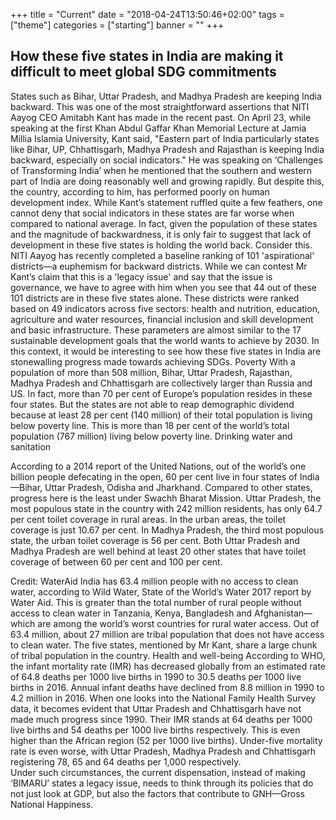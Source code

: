 +++
title = "Current"
date = "2018-04-24T13:50:46+02:00"
tags = ["theme"]
categories = ["starting"]
banner = ""
+++

## How these five states in India are making it difficult to meet global SDG commitments
States such as Bihar, Uttar Pradesh, and Madhya Pradesh are keeping India backward. This was one of the most straightforward assertions that NITI Aayog CEO Amitabh Kant has made in the recent past. On April 23, while speaking at the first Khan Abdul Gaffar Khan Memorial Lecture at Jamia Millia Islamia University, Kant said, "Eastern part of India particularly states like Bihar, UP, Chhattisgarh, Madhya Pradesh and Rajasthan is keeping India backward, especially on social indicators."
He was speaking on ‘Challenges of Transforming India’ when he mentioned that the southern and western part of India are doing reasonably well and growing rapidly. But despite this, the country, according to him, has performed poorly on human development index. While Kant’s statement ruffled quite a few feathers, one cannot deny that social indicators in these states are far worse when compared to national average.
In fact, given the population of these states and the magnitude of backwardness, it is only fair to suggest that lack of development in these five states is holding the world back.
Consider this. NITI Aayog has recently completed a baseline ranking of 101 'aspirational' districts—a euphemism for backward districts. While we can contest Mr Kant’s claim that this is a 'legacy issue' and say that the issue is governance, we have to agree with him when you see that 44 out of these 101 districts are in these five states alone. These districts were ranked based on 49 indicators across five sectors: health and nutrition, education, agriculture and water resources, financial inclusion and skill development and basic infrastructure. These parameters are almost similar to the 17 sustainable development goals that the world wants to achieve by 2030.
In this context, it would be interesting to see how these five states in India are stonewalling progress made towards achieving SDGs.
Poverty
With a population of more than 508 million, Bihar, Uttar Pradesh, Rajasthan, Madhya Pradesh and Chhattisgarh are collectively larger than Russia and US. In fact, more than 70 per cent of Europe’s population resides in these four states. But the states are not able to reap demographic dividend because at least 28 per cent (140 million) of their total population is living below poverty line. This is more than 18 per cent of the world’s total population (767 million)  living below poverty line.
Drinking water and sanitation


According to a 2014 report of the United Nations, out of the world’s one billion people defecating in the open, 60 per cent live in four states of India—Bihar, Uttar Pradesh, Odisha and Jharkhand. Compared to other states, progress here is the least under Swachh Bharat Mission. Uttar Pradesh, the most populous state in the country with 242 million residents, has only 64.7 per cent toilet coverage in rural areas. In the urban areas, the toilet coverage is just 10.67 per cent. In Madhya Pradesh, the third most populous state, the urban toilet coverage is 56 per cent. Both Uttar Pradesh and Madhya Pradesh are well behind at least 20 other states that have toilet coverage of between 60 per cent and 100 per cent.

Credit: WaterAid
India has 63.4 million people with no access to clean water, according to Wild Water, State of the World’s Water 2017 report by Water Aid. This is greater than the total number of rural people without access to clean water in Tanzania, Kenya, Bangladesh and Afghanistan—which are among the world’s worst countries for rural water access.  Out of 63.4 million, about 27 million are tribal population that does not have access to clean water. The five states, mentioned by Mr Kant, share a large chunk of tribal population in the country.
Health and well-being
According to WHO, the infant mortality rate (IMR) has decreased globally from an estimated rate of 64.8 deaths per 1000 live births in 1990 to 30.5 deaths per 1000 live births in 2016. Annual infant deaths have declined from 8.8 million in 1990 to 4.2 million in 2016. When one looks into the National Family Health Survey data, it becomes evident that Uttar Pradesh and Chhattisgarh have not made much progress since 1990. Their IMR stands at 64 deaths per 1000 live births and 54 deaths per 1000 live births respectively. This is even higher than the African region (52 per 1000 live births). Under-five mortality rate is even worse, with Uttar Pradesh, Madhya Pradesh and Chhattisgarh registering 78, 65 and 64 deaths per 1,000 respectively.  
Under such circumstances, the current dispensation, instead of making ‘BIMARU’ states a legacy issue, needs to think through its policies that do not just look at GDP, but also the factors that contribute to GNH—Gross National Happiness.